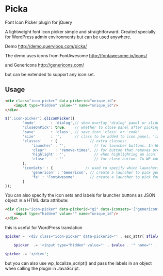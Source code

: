 Picka
=====

Font Icon Picker plugin for jQuery

A lightweight font icon picker simple and straightforward. Created specially for WordPress admin environments but can be used anywhere.

Demo http://demo.queryloop.com/picka/

The demo uses icons from FontAwesome
http://fontawesome.io/icons/

and Genericons
http://genericons.com/

but can be extended to support any icon set.

Usage
---

```html
<div class="icon-picker" data-pickerid="unique_id">
    <input type="hidden" value="" name="unique_id"/>
</div>
```

```js
$('.icon-picker').qlIconPicker({
		'mode'       : 'dialog',// show overlay 'dialog' panel or slide down 'inline' panel
		'closeOnPick': true,    // whether to close panel after picking or 'no'
		'save'       : 'class', // save icon 'class' or 'code'
		'size'       : '',      // class to be added to icon panel, 'large' is supported.
		'classes'    : {               // extra classes:
			'launcher' : '',             // for launcher buttons. In WP Admin, use 'button'.
			'clear'    : 'remove-times', // for button that removes preview and clears field. In WP Admin, use 'dashicons dashicons-no-alt'.
			'highlight': '',             // when highlighting an icon. In WP Admin, use 'wp-ui-highlight'.
			'close'    : ''              // for close button. In WP Admin, use 'wp-ui-highlight'.
		},
		'iconSets' : {               // used to specify which launchers will be created
			'genericon' : 'Genericon', // create a launcher to pick genericon icons
			'fa' : 'FontAwesome'       // create a launcher to pick fontawesome icons
		}
});
```

You can also specify the icon sets and labels for launcher buttons as JSON object in a HTML data attribute:

```html
<div class="icon-picker" data-pickerid="gi" data-iconsets='{"genericon":"Pick Genericon"}'>
	<input type="hidden" value="" name="unique_id"/>
</div>
```

this is useful for WordPress translation

```php
$picker = '<div class="icon-picker" data-pickerid="' . esc_attr( $field['id'] ) . '" data-iconsets=\'' . esc_attr('{"genericon":"' . __( 'Pick Genericon', 'yourtextdomain' ) . '"}') . '\'>';

	$picker  .= '<input type="hidden" value="' . $value . '" name="' . esc_attr( $field['id'] ) . '" />';

$picker .= '</div>';
```

but you can also use wp_localize_script() and pass the labels in an object when calling the plugin in JavaScript.
